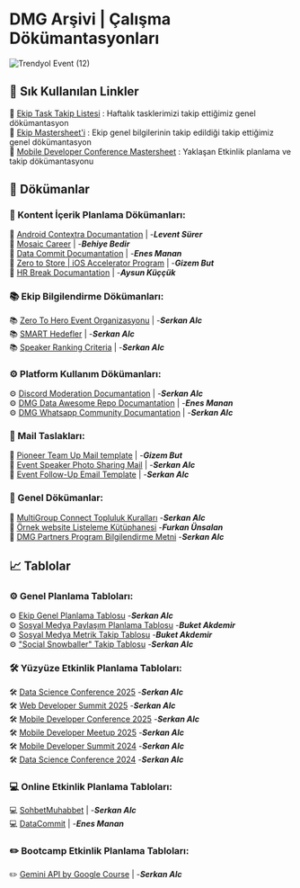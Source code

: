 # DMG Arşivi | Çalışma Dökümantasyonları

![Trendyol Event (12)](https://github.com/user-attachments/assets/7af9cccf-5cf4-4b31-b820-b8ffc2038c38)


## 📌 Sık Kullanılan Linkler

📌 [Ekip Task Takip Listesi](https://docs.google.com/document/d/1HvL-RKqkaRil2z9McT4zEIfuKKygwDFn0OHstmp3iuk/edit?usp=sharing) : Haftalık tasklerimizi takip ettiğimiz genel dökümantasyon <br>
📌 [Ekip Mastersheet'i](https://docs.google.com/spreadsheets/d/15J4oTF7s71K0_f5YHKwr7Dg08XgrM3tfxybiID6Y-hE/edit?usp=sharing) : Ekip genel bilgilerinin takip edildiği takip ettiğimiz genel dökümantasyon <br>
📌 [Mobile Developer Conference Mastersheet](https://docs.google.com/spreadsheets/d/1-GC90i-YYEz-fQMLNJTcydNdWzQtftlX2anWyyR0xDc/edit?usp=sharing) : Yaklaşan Etkinlik planlama ve takip dökümantasyonu <br>

## 📄 Dökümanlar
### 🌟 Kontent İçerik Planlama Dökümanları:
🌟 [Android Contextra Documantation](https://docs.google.com/document/d/1eTQ73oI-k9T7q9nKgSjlyBbwz3CsBGVb/edit?usp=sharing&ouid=105732732235434501090&rtpof=true&sd=true) | -**_Levent Sürer_** <br>
🌟 [Mosaic Career](https://docs.google.com/document/d/1TIn3iXtWOczsRDc6fb0lhTDoPsW_afHMkRJ_whzScmA/edit?usp=sharing) | -**_Behiye Bedir_** <br>
🌟 [Data Commit Documantation](https://docs.google.com/document/d/12r34bS_7uMohBaAVPFCFlOGslyYStAlUBth_Vc0zFzY/edit?usp=sharing) | -**_Enes Manan_** <br>
🌟 [Zero to Store | iOS Accelerator Program](https://docs.google.com/document/d/1aUQiwnMV-QPH9me2APrCNns2TSTvv8nIJPhI1oA-x_g/edit?usp=sharing) | -**_Gizem But_** <br>
🌟 [HR Break Documantation](https://docs.google.com/document/d/1Sc3MKIsjXwhiwKsJgZ7ZOwuoDyYMeAM8E3Yn3HmYGlY/edit?usp=sharing) | -**_Aysun Küççük_** <br>
### 📚 Ekip Bilgilendirme Dökümanları:
📚 [Zero To Hero Event Organizasyonu](https://docs.google.com/document/d/1yW4W32escudDhpf2w8kTGHnpGNNvF7Luk1yguCcBwG4/edit?usp=sharing) | -**_Serkan Alc_**<br>
📚 [SMART Hedefler](https://docs.google.com/document/d/1ISAKmUPG282N0-WtI3OVvn4OHTELa-_fwfq0ww62lws/edit?usp=sharing) | -**_Serkan Alc_**  <br>
📚 [Speaker Ranking Criteria](https://docs.google.com/document/d/1afvab4uSKUMZ6w3-vItN8mf7W-EB1gQtxUC93eAik88/edit?usp=sharing) | -**_Serkan Alc_**
<br>
### ⚙️ Platform Kullanım Dökümanları:
⚙️ [Discord Moderation Documantation](https://docs.google.com/document/d/1x0zbZdkNtby_YTTVT9Cw4T_RYq1UkEUhrIA8FT_-ah0/edit?usp=sharing) | -**_Serkan Alc_** <br>
⚙️ [DMG Data Awesome Repo Documantation](https://docs.google.com/document/d/1T85LKqIoUOGYQD_JZxhtZINT9bS99x1ZDuhjfdshzGo/edit?usp=sharing) | -**_Enes Manan_** <br>
⚙️ [DMG Whatsapp Community Documantation](https://docs.google.com/document/d/1S7ZZ5pMRdHE3OJGck9NgvKaBkPx7RBfQ5xTXt5gp9A0/edit?usp=sharing) | -**_Serkan Alc_** <br>
### <a name="1"></a> 📨 Mail Taslakları:
📨 [Pioneer Team Up Mail template](https://docs.google.com/document/d/1amEztVcWlRBmese_G-i7S9XMeHa9LSMS9AlqKNcrW78/edit?usp=sharing) | -**_Gizem But_**<br>
📨 [Event Speaker Photo Sharing Mail](https://docs.google.com/document/d/1FTDwMRIhn8KWASU-aR-Meg2VRyCE-OWqOGPrpIjrcak/edit?usp=sharing) | -**_Serkan Alc_** <br>
📨 [Event Follow-Up Email Template](https://docs.google.com/document/d/1j3Q9yUkK2n40tM7oz1FPcSWr72L7EPK-f42t-_Pg3eA/edit?usp=sharing) | -**_Serkan Alc_** <br>
### 📄 Genel Dökümanlar:
📄 [MultiGroup Connect Topluluk Kuralları](https://docs.google.com/document/d/1t_HEJSTX4lW1zEVgUtp8nqwrkpr2gIG_zFk8XlhHk3c/edit?usp=sharing) -**_Serkan Alc_** <br>
📄 [Örnek website Listeleme Kütüphanesi](https://docs.google.com/document/d/1OmiAyl3qKy5_fNxL9ADPlvNAtm-5WE9WUrEhbMBquoA/edit?usp=sharing) -**_Furkan Ünsalan_** <br>
📄 [DMG Partners Program Bilgilendirme Metni](https://docs.google.com/document/d/1xbobT9iDgjAcEIqzxXFqSt3e-8qaDkTQ4huOk2mtGsI/edit?usp=sharing) -**_Serkan Alc_** <br>



## 📈 Tablolar
### ⚙️ Genel Planlama Tabloları:
⚙️ [Ekip Genel Planlama Tablosu](https://docs.google.com/spreadsheets/d/15J4oTF7s71K0_f5YHKwr7Dg08XgrM3tfxybiID6Y-hE/edit?usp=sharing) -**_Serkan Alc_** <br>
⚙️ [Sosyal Medya Paylaşım Planlama Tablosu](https://docs.google.com/spreadsheets/d/1gD-qHmLhrsaZ4_mit6sl-1RrOdkGOBkjTakMr0zHT_8/edit?usp=sharing) -**_Buket Akdemir_** <br>
⚙️ [Sosyal Medya Metrik Takip Tablosu](https://docs.google.com/spreadsheets/d/1pT1vXPQ06ipwDKep_0-XIq61YIO--1AjNykvyi62wUQ/edit?usp=sharing) -**_Buket Akdemir_** <br>
⚙️ ["Social Snowballer" Takip Tablosu](https://docs.google.com/spreadsheets/d/1H5V4StVJxm_HiCjoDvSa5Yjwk0EdlIjVTHxhS5nsIIk/edit?usp=sharing) -**_Serkan Alc_** <br>
### 🛠️ Yüzyüze Etkinlik Planlama Tabloları:
🛠️ [Data Science Conference 2025](https://docs.google.com/spreadsheets/d/1NgChv5VPOzTiBvB0LXsRPlj_NYK04GRCtwod29WHlac/edit?usp=sharing) -**_Serkan Alc_** <br>
🛠️ [Web Developer Summit 2025](https://docs.google.com/spreadsheets/d/1FIOvRO417lrnRddTAsNbNw2qVhXWY291CT3fCIXcSUo/edit?usp=sharing) -**_Serkan Alc_** <br>
🛠️ [Mobile Developer Conference 2025](https://docs.google.com/spreadsheets/d/1-GC90i-YYEz-fQMLNJTcydNdWzQtftlX2anWyyR0xDc/edit?usp=sharing) -**_Serkan Alc_** <br>
🛠️ [Mobile Developer Meetup 2025](https://docs.google.com/spreadsheets/d/1umo9Vr5RtN034rp5PYTQ3aJh-t70HzpbtNxfJDWPx60/edit?usp=sharing) -**_Serkan Alc_** <br>
🛠️ [Mobile Developer Summit 2024](https://docs.google.com/spreadsheets/d/1z9FRAFLUwuOsP_P9pcqKqzoasQS1q-YrLXQ6sFlq_UQ/edit?usp=sharing) -**_Serkan Alc_** <br>
🛠️ [Data Science Conference 2024](https://docs.google.com/spreadsheets/d/17P6Bd4Sao53ZWu8CQnGEVTT5tr-1EF7sJ5217tnYtRc/edit?usp=sharing) -**_Serkan Alc_** <br>
### 💻 Online Etkinlik Planlama Tabloları:
💻 [SohbetMuhabbet](https://docs.google.com/spreadsheets/d/1wEZltG_gQvw6ePULMbdH7GOQ0xdAMGhh1hY_z1-0yMM/edit?usp=sharing) | -**_Serkan Alc_** <br>
💻 [DataCommit](https://docs.google.com/spreadsheets/d/1guyH5tDv4uOjcIbTYNVooQD37Oq82BnRUGGothvbsAc/edit?usp=sharing) | -**_Enes Manan_** <br>
### ✏️ Bootcamp Etkinlik Planlama Tabloları:
✏️ [Gemini API by Google Course](https://docs.google.com/spreadsheets/d/1HPS5y0nI-mxdFkGhXbsV-Qsan_sQyKuIXjS4pZSldFc/edit?usp=sharing) | -**_Serkan Alc_** <br>

